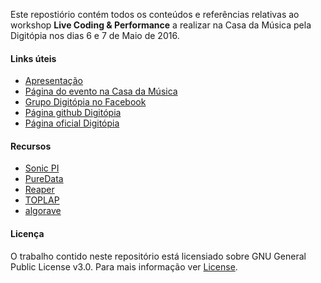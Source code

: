 Este repostiório contém todos os conteúdos e referências relativas ao workshop **Live Coding & Performance** a realizar na Casa da Música pela Digitópia nos dias 6 e 7 de Maio de 2016.

#### Links úteis

- [Apresentação](https://docs.google.com/presentation/d/13A0IKt_heABp73btu2PdnoQvGQIClwfUYqtwCiDPd88/edit?usp=sharing)
- [Página do evento na Casa da Música](https://www.facebook.com/events/285259155231469/)
- [Grupo Digitópia no Facebook](https://www.facebook.com/groups/digitopiacasadamusica)
- [Página github Digitópia](http://digitopia.github.io)
- [Página oficial Digitópia](http://www.casadamusica.com/digitopia)

#### Recursos

- [Sonic PI](http://sonic-pi.net/)
- [PureData](https://puredata.info/)
- [Reaper](http://www.reaper.fm/)
- [TOPLAP](https://toplap.org/)
- [algorave](https://algorave.com/)

#### Licença

O trabalho contido neste repositório está licensiado sobre GNU General Public License v3.0. Para mais informação ver [License](./LICENSE).
